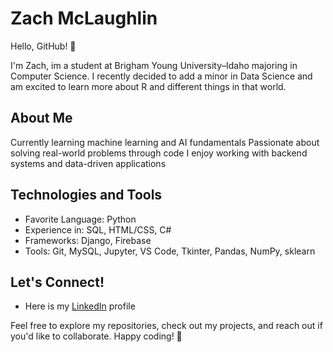 # Zach McLaughlin

Hello, GitHub! 👋

I'm Zach, im a student at Brigham Young University–Idaho majoring in Computer Science. I recently decided to add a minor in Data Science and am excited to learn more about R and different things in that world.

## About Me

Currently learning machine learning and AI fundamentals
Passionate about solving real-world problems through code
I enjoy working with backend systems and data-driven applications

## Technologies and Tools

- Favorite Language: Python
- Experience in: SQL, HTML/CSS, C#
- Frameworks: Django, Firebase  
- Tools: Git, MySQL, Jupyter, VS Code, Tkinter, Pandas, NumPy, sklearn

## Let's Connect!

- Here is my [LinkedIn](https://www.linkedin.com/in/zachwmcl/) profile

Feel free to explore my repositories, check out my projects, and reach out if you'd like to collaborate. Happy coding! 🚀
